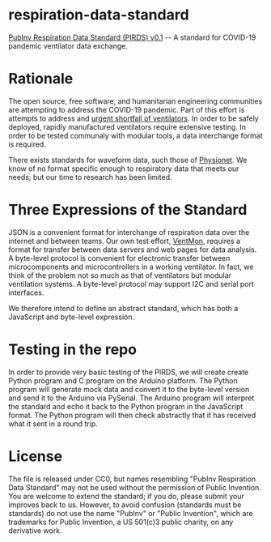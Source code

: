 # respiration-data-standard
[PubInv Respiration Data Standard (PIRDS) v0.1](https://github.com/PubInv/respiration-data-standard/blob/master/PIRDS-v.0.1.md) -- A standard for COVID-19 pandemic ventilator data exchange.

# Rationale

The open source, free software, and humanitarian engineering communities are attempting to address the COVID-19 pandemic.
Part of this effort is attempts to address and [urgent shortfall of ventilators](https://github.com/PubInv/covid19-vent-list). In order to be safely deployed,
rapidly manufactured ventilators require extensive testing. In order to be tested communaly with modular 
tools, a data interchange format is required.

There exists standards for waveform data, such those of [Physionet](https://physionet.org/content/bidmc/1.0.0/).
We know of no format specific enough to respiratory data that meets our needs; but our time to research
has been limited.

# Three Expressions of the Standard

JSON is a convenient format for interchange of respiration data over the internet and between teams.
Our own test effort, [VentMon](https://github.com/PubInv/ventmon-ventilator-inline-test-monitor), requires a format for transfer between data servers and web pages for data analysis.
A byte-level protocol is convenient for electronic transfer between microcomponents and microcontrollers 
in a working ventilator. In fact, we think of the problem not so much as that of ventilators but 
modular ventilation systems. A byte-level protocol may support I2C and serial port interfaces.

We therefore intend to define an abstract standard, which has both a JavaScript and byte-level expression.

# Testing in the repo

In order to provide very basic testing of the PIRDS, we will create create Python program and C program on the 
Arduino platform. The Python program will generate mock data and convert it to the byte-level version and send
it to the Arduino via PySerial. The Arduino program will interpret the standard and echo it back to 
the Python program in the JavaScript format. The Python program will then check abstractly that it has received
what it sent in a round trip.

# License

The file is released under CC0, but names resembling "PubInv Respiration Data Standard" may not be used without the permission
of Public Invention. You are welcome to extend the standard; if you do, please submit your improves back to us.
However, to avoid confusion (standards must be standards) do not use the name "PubInv" or "Public Invention", which
are trademarks for Public Invention, a US 501(c)3 public charity, on any
derivative work.
